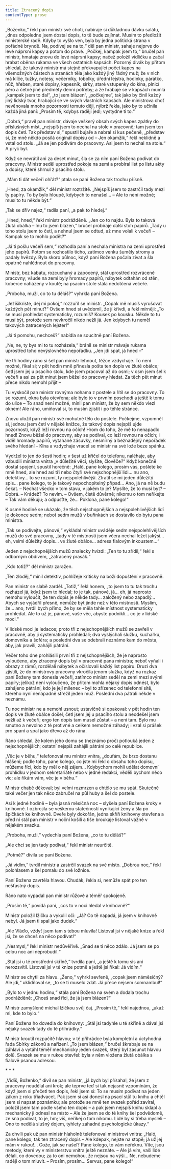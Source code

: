 ```yaml
---
title: Ztracený dopis
contentType: prose
---
```


<section>

„Boženko,“ řekl pan ministr své choti, nabíraje si důkladnou dávku salátu, „dnes odpoledne jsem dostal dopis, to tě bude zajímat. Musím to předložit ministerské radě. Kdyby to vyšlo ven, byla by jedna politická strana v pořádné bryndě. Na, podívej se na to,“ děl pan ministr, sahaje nejprve do levé náprsní kapsy a potom do pravé. „Počkej, kampak jsem to,“ bručel pan ministr, hmataje znovu do levé náprsní kapsy; načež položil vidličku a začal hrabat oběma rukama ve všech ostatních kapsách. Pozorný divák by přitom shledal, že takový ministr má stejně překvapující počet kapes na všemožných částech a stranách těla jako každý jiný řádný muž; že v nich má klíče, tužky, notesy, večerníky, tobolky, úřední lejstra, hodinky, párátko, nůž, hřeben, staré dopisy, kapesník, sirky, staré vstupenky do kina, plnicí péro a četné jiné předměty denní potřeby; a že hrabaje se v kapsách mumlá „kampak jsem to dal“, „to jsem blázen“, „počkejme“, tak jako by činil každý jiný lidský tvor, hrabající se ve svých vlastních kapsách. Ale ministrova choť nevěnovala mnoho pozornosti tomuto ději, nýbrž řekla, jako by to učinila každá jiná paní: „Prosím tě, kdybys raději jedl; vystydne ti to.“

„Dobrá,“ pravil pan ministr, dávaje veškerý obsah svých kapes zpátky do příslušných míst, „nejspíš jsem to nechal na stole v pracovně; tam jsem ten dopis četl. Tak představ si,“ spustil bujaře a nabral si kus pečeně, „představ si, že mně někdo posílá originál dopisu od – Jen okamžik,“ řekl neklidně a vstal od stolu. „Já se jen podívám do pracovny. Asi jsem to nechal na stole.“ A pryč byl.

Když se nevrátil ani za deset minut, šla se za ním paní Božena podívat do pracovny. Ministr seděl uprostřed pokoje na zemi a probíral list po listu akty a dopisy, které shrnul z psacího stolu.

„Mám ti dát večeři ohřát?“ ptala se paní Božena tak trochu přísně.

„Hned, za okamžik,“ děl ministr roztržitě. „Nejspíš jsem to zastrčil tady mezi ty papíry. To by bylo hloupé, kdybych to nenašel… – Ale to není možné; musí to tu někde být.“

„Tak se dřív najez,“ radila paní, „a pak to hledej.“

„Hned, hned,“ řekl ministr podrážděně. „Jen co to najdu. Byla to taková žlutá obálka – Inu to jsem blázen,“ bručel probíraje další stoh papírů. „Tady u toho stolu jsem to četl, a nehnul jsem se odtud, až mne volali k večeři – Kampak se to mohlo podět?“

„Já ti pošlu večeři sem,“ rozhodla paní a nechala ministra na zemi uprostřed jeho papírů. Potom se rozhostilo ticho, zatímco venku šuměly stromy a padaly hvězdy. Byla skoro půlnoc, když paní Božena počala zívat a šla opatrně nahlédnout do pracovny.

Ministr, bez kabátu, rozcuchaný a zapocený, stál uprostřed rozvrácené pracovny; všude na zemi byly hromady papírů, nábytek odtahán od stěn, koberce naházeny v koutě; na psacím stole stála nedotčená večeře.

„Proboha, muži, co to tu děláš?“ vyhrkla paní Božena.

„Ježíšikriste, dej mi pokoj,“ rozzuřil se ministr. „Copak mě musíš vyrušovat každých pět minut?“ Ovšem hned si uvědomil, že jí křivdí, a řekl mírněji: „To se musí prohledat systematicky, rozumíš? Kousek po kousku. Někde to tu musí být, protože sem nevkročil nikdo nežli já. Jen kdybych tu neměl takových zatracených lejster!“

„Já ti pomohu, nechceš?“ nabídla se soucitně paní Božena.

„Ne, ne, ty bys mi to tu rozházela,“ bránil se ministr mávaje rukama uprostřed toho nevýslovného nepořádku. „Jen jdi spat, já hned –“

Ve tři hodiny ráno si šel pan ministr lehnout, těžce vzdychaje. To není možné, říkal si; v pět hodin mně přinesla pošta ten dopis ve žluté obálce; četl jsem jej u psacího stolu, kde jsem pracoval až do osmi; v osm jsem šel k večeři a asi za pět minut jsem běžel do pracovny hledat. Za těch pět minut přece nikdo nemohl přijít –

Tu vyskočil pan ministr rovnýma nohama z postele a řítil se do pracovny. To se rozumí, okna byla otevřena; ale bylo to v prvním poschodí a ještě k tomu do ulice – To snad není možné, mínil pan ministr, že by sem někdo vlezl oknem! Ale ráno, umiňoval si, to musím zjistit i po téhle stránce.

Znovu uložil pan ministr své mohutné tělo do postele. Počkejme, vzpomněl si, jednou jsem četl v nějaké knížce, že takový dopis nejspíš ujde pozornosti, když leží rovnou na očích! Hrom do toho, že mě to nenapadlo hned! Znovu běžel do pracovny, aby se podíval, co leží rovnou na očích; i viděl hromady papírů, vytahané zásuvky, nesmírný a beznadějný nepořádek svého hledání – Klna a vzdychaje vracel se ministr na své lože beze spánku.

Vydržel to jen do šesti hodin; v šest už křičel do telefonu, naléhaje, aby vzbudili ministra vnitra „v důležité věci, slyšíte, člověče?“ Když konečně dostal spojení, spustil horečně: „Haló, pane kolego, prosím vás, pošlete ke mně hned, ale hned asi tři nebo čtyři své nejschopnější lidi… nu ano, detektivy… to se rozumí, ty nejspolehlivější. Ztratil se mi jeden důležitý spis… pane kolego, to je takový nepochopitelný případ… Ano, já na ně budu čekat. – Nechat všecko v tom stavu, v jakém to je? Myslíte, že to musí byt? – Dobrá. – Krádež? To nevím. – Ovšem, čistě důvěrně; nikomu o tom neříkejte – Tak vám děkuju; a odpusťte, že… Poklona, pane kolego!“

K osmé hodině se ukázalo, že těch nejschopnějších a nejspolehlivějších lidí je dokonce sedm; neboť sedm mužů v buřinkách se dostavilo do bytu pana ministra.

„Tak se podívejte, pánové,“ vykládal ministr uváděje sedm nejspolehlivějších mužů do své pracovny, „tady v té místnosti jsem včera nechal ležet jakýsi… eh, velmi důležitý dopis… ve žluté obálce… adresa fialovým inkoustem…“

Jeden z nejschopnějších mužů znalecky hvízdl: „Ten to tu zřídil,“ řekl s odborným obdivem, „zatracený prasák.“

„Kdo totiž?“ děl ministr zaražen.

„Ten zloděj,“ mínil detektiv, pohlížeje kriticky na boží dopuštění v pracovně.

Pan ministr se slabě zarděl. „Totiž,“ řekl honem, „to jsem to tu tak trochu rozházel já, když jsem to hledal; to je tak, pánové, já… eh, já naprosto nemohu vyloučit, že ten dopis je někde tady… založený nebo zapadlý… Abych se vyjádřil přesně, nemůže být jinde než v této místnosti. Myslím, že… ano, tvrdil bych přímo, že by se měla tahle místnost systematicky prohledat. Ale to už je, pánové, vaše věc, abyste podnikli… co je v lidské moci.“

V lidské moci je ledacos; proto tři z nejschopnějších mužů se zavřeli v pracovně, aby ji systematicky prohledali; dva vyslýchali služku, kuchařku, domovníka a šoféra; a poslední dva se odebrali neznámo kam do města, aby, jak pravili, zahájili pátrání.

Večer toho dne prohlásili první tři z nejschopnějších, že je naprosto vyloučeno, aby ztracený dopis byl v pracovně pana ministra; neboť vyňali i obrazy z rámů, rozdělali nábytek a očíslovali každý list papíru. Druzí dva zjistili, že do ministrovy pracovny vkročila jenom služka, když na rozkaz paní Boženy tam donesla večeři, zatímco ministr seděl na zemi mezi svými papíry; jelikož není vyloučeno, že přitom mohla nějaký dopis odnést, bylo zahájeno pátrání, kdo je její milenec – byl to zřízenec od telefonní sítě, kterého nyní nenápadně střežil jeden muž. Poslední dva pátrali někde v neznámu.

Tu noc ministr ne a nemohl usnout; ustavičně si opakoval: v pět hodin ten dopis ve žluté obálce došel, četl jsem jej u psacího stolu a neodešel jsem nežli až k večeři; ergo ten dopis tam musel zůstat – a není tam. Bylo mu smutno a nevolno z té protivné a celkem nemožné záhady; i vzal si prášek pro spaní a spal jako dřevo až do rána.

Ráno shledal, že kolem jeho domu se (neznámo proč) potlouká jeden z nejschopnějších; ostatní nejspíš zahájili pátrání po celé republice.

„Věc je v běhu,“ telefonoval mu ministr vnitra, „doufám, že brzo dostanu hlášení; podle toho, pane kolego, co jste mi řekl o obsahu toho dopisu, můžeme říci, kdo by měl o něj zájem… Kdybychom mohli udělat domovní prohlídku v jednom sekretariátě nebo v jedné redakci, věděli bychom něco víc; ale říkám vám, věc je v běhu.“

Ministr chabě děkoval; byl velmi rozmrzen a chtělo se mu spát. Skutečně také večer jen tak něco zabručel na půl huby a šel do postele.

Asi k jedné hodině – byla jasná měsíčná noc – slyšela paní Božena kroky v knihovně. I ozbrojila se veškerou statečností vynikající ženy a šla po špičkách ke knihovně. Dveře byly dokořán, jedna skříň knihovny otevřena a před ní stál pan ministr v noční košili a tiše broukaje listoval vážně v nějakém svazku.

„Proboha, muži,“ vydechla paní Božena, „co to tu děláš?“

„Ale chci se jen tady podívat,“ řekl ministr neurčitě.

„Potmě?“ divila se paní Božena.

„Já vidím,“ tvrdil ministr a zastrčil svazek na své místo. „Dobrou noc,“ řekl polohlasem a šel pomalu do své ložnice.

Paní Božena zavrtěla hlavou. Chudák, řekla si, nemůže spát pro ten nešťastný dopis.

Ráno nato vypadal pan ministr růžově a téměř spokojeně.

„Prosím tě,“ povídá paní, „cos to v noci hledal v knihovně?“

Ministr položil lžičku a vykulil oči: „Já? Co tě napadá, já jsem v knihovně nebyl. Já jsem ti spal jako dudek.“

„Ale Vláďo, vždyť jsem tam s tebou mluvila! Listoval jsi v nějaké knize a řekl jsi, že se chceš na něco podívat!“

„Nesmysl,“ řekl ministr nedůvěřivě. „Snad se ti něco zdálo. Já jsem se po celou noc ani neprobudil.“

„Stál jsi u té prostřední skříně,“ tvrdila paní, „a ještě k tomu sis ani nerozsvítil. Listoval jsi v té knize potmě a ještě jsi říkal: Já vidím.“

Ministr se chytil za hlavu. „Ženo,“ vyhrkl sevřeně, „copak jsem náměsíčný? Ale jdi,“ uklidňoval se, „to se ti muselo zdát. Já přece nejsem somnambul!“

„Bylo to v jednu hodinu,“ stála paní Božena na svém a dodala trochu podrážděně: „Chceš snad říci, že já jsem blázen?“

Ministr zamyšleně míchal lžičkou svůj čaj. „Prosím tě,“ řekl najednou, „ukaž mi, kde to bylo.“

Paní Božena ho dovedla do knihovny: „Stál jsi tadyhle u té skříně a dával jsi nějaký svazek tady do té přihrádky.“

Ministr kroutil rozpačitě hlavou; v té přihrádce byla kompletní a úctyhodná řada Sbírky zákonů a nařízení. „To jsem blázen,“ bručel škrabaje se na záhlaví a vytáhl téměř mechanicky jeden svazek, který byl zasunut hlavou dolů. Svazek se mu v rukou otevřel: byla v něm vložena žlutá obálka s fialově psanou adresou.

\* \* \*

„Vidíš, Boženko,“ divil se pan ministr, „já bych byl přísahal, že jsem z pracovny neudělal ani krok; ale teprve teď si tak nejasně vzpomínám, že když jsem si přečetl ten dopis, řekl jsem si: To se musím podívat na jeden zákon z roku třiadvacet. Pak jsem si asi donesl na psací stůl tu knihu a chtěl jsem si napsat poznámku; ale protože se mně ten svazek pořád zavíral, položil jsem tam podle všeho ten dopis – a pak jsem nejspíš knihu sklapl a mechanicky ji odnesl na místo – Ale že jsem se do té knihy šel podvědomě, ze sna podívat, to je, hm; víš, neříkej o tom nikomu. Lidé by si třeba mysleli – Ono to nedělá slušný dojem, tyhlety záhadné psychologické úkazy.“

Za chvíli pak už pan ministr hlaholně telefonoval ministrovi vnitra: „Haló, pane kolego, tak ten ztracený dopis – Ale kdepak, nejste na stopě; já už jej mám v rukou!… Cože, jak se našel? Pane kolego, to vám neřeknu. Víte, jsou metody, které vy v ministerstvu vnitra ještě neznáte. – Ale já vím, vaši lidé dělali, co dovedou; za to oni nemohou, že nejsou na výši… Ne, nebudeme raději o tom mluvit. – Prosím, prosím… Servus, pane kolego!“

</section>

[^1]: Votant (lat.) – přísedící. _Pozn. red_.

[^2]: Desperace (lat.) – zoufalství, beznaděj. _Pozn. red._

[^3]: Nystagmus (řec.) – bezděčné záškuby očí. _Pozn. red._

[^4]: Konfinovat (franc.) – někomu úředně zakázat opustit určité místo. _Pozn. red._

[^5]: Vachmajstr (z něm. Wachtmeister – strážník. _Pozn. red._

[^6]: Materia facti (lat.) – skutečnost. _Pozn. red._

[^7]: Plaidoyer (franc.) – závěrečná řeč. _Pozn. red._

[^8]: Rekurzy (lat.) – odvolání. _Pozn. red._

[^9]: Viz povídka Šlépěj v Božích mukách.

[^10]: Šmízo – nekvalitní zboží, aušus. _Pozn. red._

[^11]: Revertence (lat.) – nedovolený návrat. _Pozn. red._

[^12]: Sardanapalský (podle asyrského krále Aššurbanipala, známého i pod jménem  Sardanapalus) – hýřivý, nespoutaný. _Pozn. red._

[^13]: Ašant = černoch (opálený jako ašant, podle národnosti v Ghaně), také divoch. _Pozn. red._

[^14]: Lues (lat.) – příjice, syfilis. _Pozn. red._

[^15]: Šófl (hebr.) – zašlé, vetché. _Pozn. red._

[^16]: Ex offo (lat.) – obhájce přidělený soudem. _Pozn. red._

[^17]: Konfuze (lat.) – zmatek. _Pozn. red._

